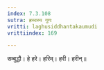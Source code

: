 ```yaml
---
index: 7.3.108
sutra: ह्रस्वस्य गुणः
vritti: laghusiddhantakaumudi
vrittiindex: 169

---
```

सम्बुद्धौ। हे हरे। हरिम्। हरी। हरीन्॥